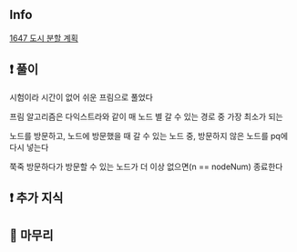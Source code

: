 ## Info

<a href="https://www.acmicpc.net/problem/1647" rel="nofollow">1647 도시 분할 계획</a>

## ❗ 풀이

시험이라 시간이 없어 쉬운 프림으로 풀었다

프림 알고리즘은 다익스트라와 같이 매 노드 별 갈 수 있는 경로 중 가장 최소가 되는

노드를 방문하고, 노드에 방문했을 때 갈 수 있는 노드 중, 방문하지 않은 노드를 pq에 다시 넣는다

쭉죽 방문하다가 방문할 수 있는 노드가 더 이상 없으면(n == nodeNum) 종료한다


## ❗ 추가 지식


## 🙂 마무리

